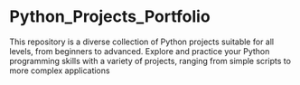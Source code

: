 # Python_Projects_Portfolio
 This repository is a diverse collection of Python projects suitable for all levels, from beginners to advanced. Explore and practice your Python programming skills with a variety of projects, ranging from simple scripts to more complex applications
